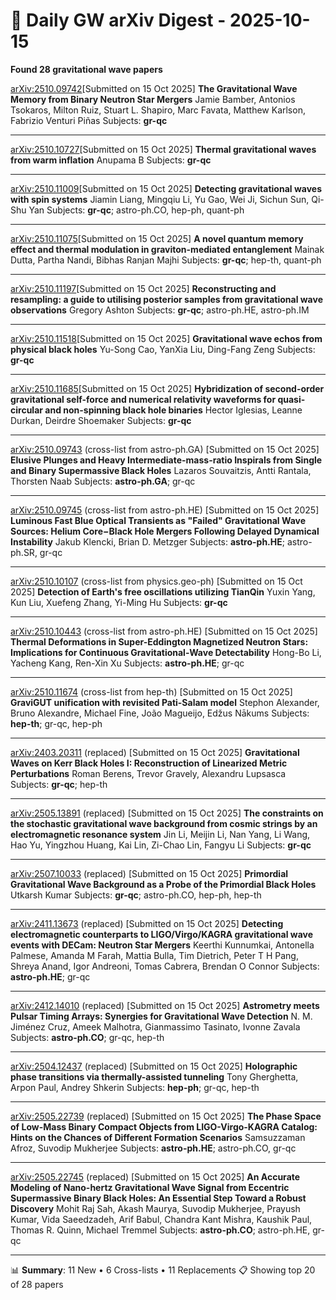 # 📡 Daily GW arXiv Digest - 2025-10-15
**Found 28 gravitational wave papers**

[arXiv:2510.09742](https://arxiv.org/abs/2510.09742)[Submitted on 15 Oct 2025]
**The Gravitational Wave Memory from Binary Neutron Star Mergers**
Jamie Bamber, Antonios Tsokaros, Milton Ruiz, Stuart L. Shapiro, Marc Favata, Matthew Karlson, Fabrizio Venturi Piñas
Subjects: **gr-qc**

---

[arXiv:2510.10727](https://arxiv.org/abs/2510.10727)[Submitted on 15 Oct 2025]
**Thermal gravitational waves from warm inflation**
Anupama B
Subjects: **gr-qc**

---

[arXiv:2510.11009](https://arxiv.org/abs/2510.11009)[Submitted on 15 Oct 2025]
**Detecting gravitational waves with spin systems**
Jiamin Liang, Mingqiu Li, Yu Gao, Wei Ji, Sichun Sun, Qi-Shu Yan
Subjects: **gr-qc**; astro-ph.CO, hep-ph, quant-ph

---

[arXiv:2510.11075](https://arxiv.org/abs/2510.11075)[Submitted on 15 Oct 2025]
**A novel quantum memory effect and thermal modulation in graviton-mediated entanglement**
Mainak Dutta, Partha Nandi, Bibhas Ranjan Majhi
Subjects: **gr-qc**; hep-th, quant-ph

---

[arXiv:2510.11197](https://arxiv.org/abs/2510.11197)[Submitted on 15 Oct 2025]
**Reconstructing and resampling: a guide to utilising posterior samples from gravitational wave observations**
Gregory Ashton
Subjects: **gr-qc**; astro-ph.HE, astro-ph.IM

---

[arXiv:2510.11518](https://arxiv.org/abs/2510.11518)[Submitted on 15 Oct 2025]
**Gravitational wave echos from physical black holes**
Yu-Song Cao, YanXia Liu, Ding-Fang Zeng
Subjects: **gr-qc**

---

[arXiv:2510.11685](https://arxiv.org/abs/2510.11685)[Submitted on 15 Oct 2025]
**Hybridization of second-order gravitational self-force and numerical relativity waveforms for quasi-circular and non-spinning black hole binaries**
Hector Iglesias, Leanne Durkan, Deirdre Shoemaker
Subjects: **gr-qc**

---

[arXiv:2510.09743](https://arxiv.org/abs/2510.09743) (cross-list from astro-ph.GA) [Submitted on 15 Oct 2025]
**Elusive Plunges and Heavy Intermediate-mass-ratio Inspirals from Single and Binary Supermassive Black Holes**
Lazaros Souvaitzis, Antti Rantala, Thorsten Naab
Subjects: **astro-ph.GA**; gr-qc

---

[arXiv:2510.09745](https://arxiv.org/abs/2510.09745) (cross-list from astro-ph.HE) [Submitted on 15 Oct 2025]
**Luminous Fast Blue Optical Transients as "Failed" Gravitational Wave Sources: Helium Core$-$Black Hole Mergers Following Delayed Dynamical Instability**
Jakub Klencki, Brian D. Metzger
Subjects: **astro-ph.HE**; astro-ph.SR, gr-qc

---

[arXiv:2510.10107](https://arxiv.org/abs/2510.10107) (cross-list from physics.geo-ph) [Submitted on 15 Oct 2025]
**Detection of Earth's free oscillations utilizing TianQin**
Yuxin Yang, Kun Liu, Xuefeng Zhang, Yi-Ming Hu
Subjects: **gr-qc**

---

[arXiv:2510.10443](https://arxiv.org/abs/2510.10443) (cross-list from astro-ph.HE) [Submitted on 15 Oct 2025]
**Thermal Deformations in Super-Eddington Magnetized Neutron Stars: Implications for Continuous Gravitational-Wave Detectability**
Hong-Bo Li, Yacheng Kang, Ren-Xin Xu
Subjects: **astro-ph.HE**; gr-qc

---

[arXiv:2510.11674](https://arxiv.org/abs/2510.11674) (cross-list from hep-th) [Submitted on 15 Oct 2025]
**GraviGUT unification with revisited Pati-Salam model**
Stephon Alexander, Bruno Alexandre, Michael Fine, João Magueijo, Edžus Nākums
Subjects: **hep-th**; gr-qc, hep-ph

---

[arXiv:2403.20311](https://arxiv.org/abs/2403.20311) (replaced) [Submitted on 15 Oct 2025]
**Gravitational Waves on Kerr Black Holes I: Reconstruction of Linearized Metric Perturbations**
Roman Berens, Trevor Gravely, Alexandru Lupsasca
Subjects: **gr-qc**; hep-th

---

[arXiv:2505.13891](https://arxiv.org/abs/2505.13891) (replaced) [Submitted on 15 Oct 2025]
**The constraints on the stochastic gravitational wave background from cosmic strings by an electromagnetic resonance system**
Jin Li, Meijin Li, Nan Yang, Li Wang, Hao Yu, Yingzhou Huang, Kai Lin, Zi-Chao Lin, Fangyu Li
Subjects: **gr-qc**

---

[arXiv:2507.10033](https://arxiv.org/abs/2507.10033) (replaced) [Submitted on 15 Oct 2025]
**Primordial Gravitational Wave Background as a Probe of the Primordial Black Holes**
Utkarsh Kumar
Subjects: **gr-qc**; astro-ph.CO, hep-ph, hep-th

---

[arXiv:2411.13673](https://arxiv.org/abs/2411.13673) (replaced) [Submitted on 15 Oct 2025]
**Detecting electromagnetic counterparts to LIGO/Virgo/KAGRA gravitational wave events with DECam: Neutron Star Mergers**
Keerthi Kunnumkai, Antonella Palmese, Amanda M Farah, Mattia Bulla, Tim Dietrich, Peter T H Pang, Shreya Anand, Igor Andreoni, Tomas Cabrera, Brendan O Connor
Subjects: **astro-ph.HE**; gr-qc

---

[arXiv:2412.14010](https://arxiv.org/abs/2412.14010) (replaced) [Submitted on 15 Oct 2025]
**Astrometry meets Pulsar Timing Arrays: Synergies for Gravitational Wave Detection**
N. M. Jiménez Cruz, Ameek Malhotra, Gianmassimo Tasinato, Ivonne Zavala
Subjects: **astro-ph.CO**; gr-qc, hep-th

---

[arXiv:2504.12437](https://arxiv.org/abs/2504.12437) (replaced) [Submitted on 15 Oct 2025]
**Holographic phase transitions via thermally-assisted tunneling**
Tony Gherghetta, Arpon Paul, Andrey Shkerin
Subjects: **hep-ph**; gr-qc, hep-th

---

[arXiv:2505.22739](https://arxiv.org/abs/2505.22739) (replaced) [Submitted on 15 Oct 2025]
**The Phase Space of Low-Mass Binary Compact Objects from LIGO-Virgo-KAGRA Catalog: Hints on the Chances of Different Formation Scenarios**
Samsuzzaman Afroz, Suvodip Mukherjee
Subjects: **astro-ph.HE**; astro-ph.CO, gr-qc

---

[arXiv:2505.22745](https://arxiv.org/abs/2505.22745) (replaced) [Submitted on 15 Oct 2025]
**An Accurate Modeling of Nano-hertz Gravitational Wave Signal from Eccentric Supermassive Binary Black Holes: An Essential Step Toward a Robust Discovery**
Mohit Raj Sah, Akash Maurya, Suvodip Mukherjee, Prayush Kumar, Vida Saeedzadeh, Arif Babul, Chandra Kant Mishra, Kaushik Paul, Thomas R. Quinn, Michael Tremmel
Subjects: **astro-ph.CO**; astro-ph.HE, gr-qc

---

📊 **Summary**: 11 New • 6 Cross-lists • 11 Replacements
📋 Showing top 20 of 28 papers